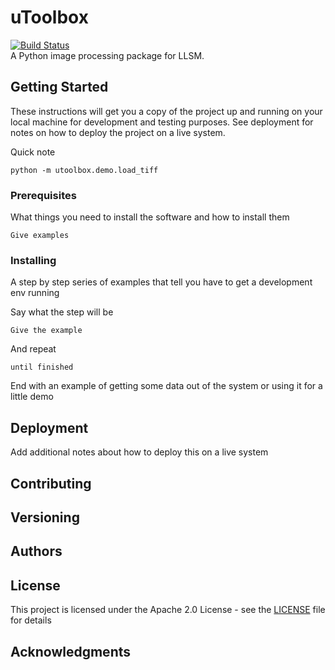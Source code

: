 # uToolbox
[![Build Status](https://travis-ci.com/liuyenting/uToolbox.svg?token=RnNdzNQoCUCRNxtUiy7m&branch=master)](https://travis-ci.com/liuyenting/uToolbox)  
A Python image processing package for LLSM.

## Getting Started
These instructions will get you a copy of the project up and running on your local machine for development and testing purposes. See deployment for notes on how to deploy the project on a live system.

Quick note
```
python -m utoolbox.demo.load_tiff
```

### Prerequisites
What things you need to install the software and how to install them
```
Give examples
```

### Installing
A step by step series of examples that tell you have to get a development env running

Say what the step will be
```
Give the example
```
And repeat
```
until finished
```

End with an example of getting some data out of the system or using it for a little demo

## Deployment
Add additional notes about how to deploy this on a live system

## Contributing

## Versioning

## Authors

## License
This project is licensed under the Apache 2.0 License - see the [LICENSE](LICENSE) file for details

## Acknowledgments
